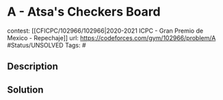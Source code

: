 # A - Atsa's Checkers Board

contest: [[CFICPC/102966/102966|2020-2021 ICPC - Gran Premio de Mexico - Repechaje]]
url: https://codeforces.com/gym/102966/problem/A
#Status/UNSOLVED
Tags: #

## Description

## Solution

